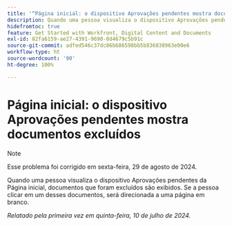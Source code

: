 ```yaml
---
title: '“Página inicial: o dispositivo Aprovações pendentes mostra documentos excluídos”'
description: Quando uma pessoa visualiza o dispositivo Aprovações pendentes da Página inicial, documentos que foram excluídos são exibidos. Se a pessoa clicar em um desses documentos, será direcionada a uma página em branco.
hidefromtoc: true
feature: Get Started with Workfront, Digital Content and Documents
exl-id: 82fa6159-ae27-4391-9690-8d4679c5b91c
source-git-commit: adfed546c37dc86b686598bb5b836838963e00e6
workflow-type: ht
source-wordcount: '90'
ht-degree: 100%

---
```


# Página inicial: o dispositivo Aprovações pendentes mostra documentos excluídos

>[!NOTE]
>
>Esse problema foi corrigido em sexta-feira, 29 de agosto de 2024.

Quando uma pessoa visualiza o dispositivo Aprovações pendentes da Página inicial, documentos que foram excluídos são exibidos. Se a pessoa clicar em um desses documentos, será direcionada a uma página em branco.

_Relatado pela primeira vez em quinta-feira, 10 de julho de 2024._
